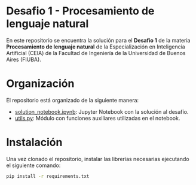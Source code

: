 # Desafio 1 - Procesamiento de lenguaje natural

En este repositorio se encuentra la solución para el **Desafio 1** de la materia **Procesamiento de lenguaje natural** de la Especialización en Inteligencia Artificial (CEIA) de la Facultad de Ingeniería de la Universidad de Buenos Aires (FIUBA).

# Organización
El repositorio está organizado de la siguiente manera:

- [solution_notebook.ipynb](solution_notebook.ipynb): Jupyter Notebook con la solución al desafío.
- [utils.py](utils.py): Módulo con funciones auxiliares utilizadas en el notebook.

# Instalación
Una vez clonado el repositorio, instalar las librerías necesarias ejecutando el siguiente comando:
```bash
pip install -r requirements.txt
```